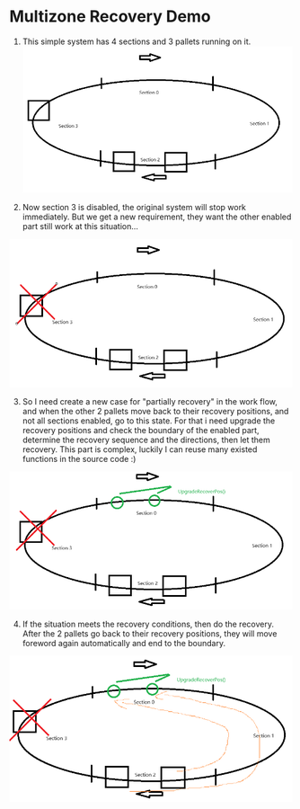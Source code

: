 # Multizone Recovery Demo

1. This simple system has 4 sections and 3 pallets running on it.![屏幕截图 2024-01-09 010906.png](https://github.com/yalezhang2021/MultiZoneRecovery-demo/blob/master/%E5%B1%8F%E5%B9%95%E6%88%AA%E5%9B%BE%202024-01-09%20010906.png?raw=true)

2. Now section 3 is disabled, the original system will stop work immediately. But we get a new requirement, they want the other enabled part still work at this situation...

![屏幕截图 2024-01-09 010946.png](https://github.com/yalezhang2021/MultiZoneRecovery-demo/blob/master/%E5%B1%8F%E5%B9%95%E6%88%AA%E5%9B%BE%202024-01-09%20010946.png?raw=true)

3. So I need create a new case for "partially recovery" in the work flow, and when the other 2 pallets move back to their recovery positions, and not all sections enabled, go to this state. For that i need upgrade the recovery positions and check the boundary of the enabled part, determine the recovery sequence and the directions, then let them recovery. This part is complex, luckily I can reuse many existed functions in the source code :)

![屏幕截图 2024-01-09 011136.png](https://github.com/yalezhang2021/MultiZoneRecovery-demo/blob/master/%E5%B1%8F%E5%B9%95%E6%88%AA%E5%9B%BE%202024-01-09%20011136.png?raw=true)

4. If the situation meets the recovery conditions, then do the recovery. After the 2 pallets go back to their recovery positions, they will move foreword again automatically and end to the boundary. 

![屏幕截图 2024-01-09 011223.png](https://github.com/yalezhang2021/MultiZoneRecovery-demo/blob/master/%E5%B1%8F%E5%B9%95%E6%88%AA%E5%9B%BE%202024-01-09%20011223.png?raw=true)
